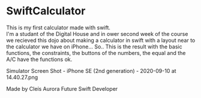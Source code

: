 # SwiftCalculator
This is my first calculator made with swift.  
I'm a studant of the Digital House and in ower second week of the course we recieved this dojo about making a calculator in swift with a layout near to the calculator we have on iPhone... So.. This is the result with the basic functions, the constraints, the buttons of the numbers, the equal and the A/C have the functions ok.


Simulator Screen Shot - iPhone SE (2nd generation) - 2020-09-10 at 14.40.27.png

Made by Cleís Aurora
Future Swift Developer
